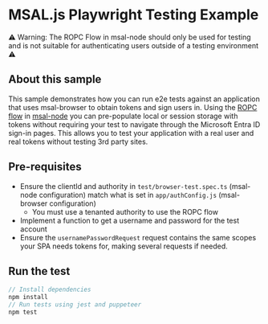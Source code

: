 # MSAL.js Playwright Testing Example

⚠️ Warning: The ROPC Flow in msal-node should only be used for testing and is not suitable for authenticating users outside of a testing environment ⚠️

## About this sample

This sample demonstrates how you can run e2e tests against an application that uses msal-browser to obtain tokens and sign users in.
Using the [ROPC flow](https://docs.microsoft.com/en-us/azure/active-directory/develop/v2-oauth-ropc) in [msal-node](https://github.com/AzureAD/microsoft-authentication-library-for-js/tree/dev/lib/msal-node) you can pre-populate local or session storage with tokens without requiring your test to navigate through the Microsoft Entra ID sign-in pages. This allows you to test your application with a real user and real tokens without testing 3rd party sites.

## Pre-requisites

- Ensure the clientId and authority in `test/browser-test.spec.ts` (msal-node configuration) match what is set in `app/authConfig.js` (msal-browser configuration)
  - You must use a tenanted authority to use the ROPC flow
- Implement a function to get a username and password for the test account
- Ensure the `usernamePasswordRequest` request contains the same scopes your SPA needs tokens for, making several requests if needed.

## Run the test

```javascript
// Install dependencies
npm install
// Run tests using jest and puppeteer
npm test
```
